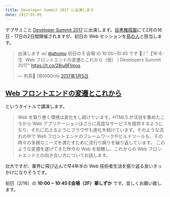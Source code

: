 ```yaml
---
title: Developer Summit 2017 に出演します
date: 2017-01-05
---
```


デブサミこと [Developer Summit 2017](http://event.shoeisha.jp/devsumi/20170216/) に出演します。[目黒雅叙園](https://www.google.co.jp/maps/place/%E7%9B%AE%E9%BB%92%E9%9B%85%E5%8F%99%E5%9C%92/)にて2月の16日・17日の2日間開催されますが、初日の Web セッションを[鳥の人](https://twitter.com/ahomu)と担当します。

<blockquote class="twitter-tweet" data-lang="ja"><p lang="ja" dir="ltr">出演します w/ <a href="https://twitter.com/ahomu">@ahomu</a> 初日の E 会場 の 10:00~10:45 です 🙏 / &quot;【16-E-1】 Web フロントエンドの変遷とこれから（仮） | Developers Summit 2017&quot; <a href="https://t.co/28ju9FImos">https://t.co/28ju9FImos</a></p>&mdash; 煎茶🍵 (@1000ch) <a href="https://twitter.com/1000ch/status/816869421771694080">2017年1月5日</a></blockquote>

## [Web フロントエンドの変遷とこれから](http://event.shoeisha.jp/devsumi/20170216/session/1270/)

というタイトルで講演します。

> Web を取り巻く環境は変化をし続けています。HTML5 が注目を集めたころから Web アプリケーションはさらに高度なサービスを提供するようになり、それに応えるようにブラウザも進化を続けています。そのような流れの中で Web フロントエンドのフレームワークやビルドツールも、その時々の多様なニーズを満たすために流行り廃りを繰り返しています。
このような変遷を遂げてきた昨今の Web を俯瞰し、これからの Web フロントエンドとの向き合い方についてお話します。

壮大ですが、業界に飛び込んで早4年半の Web 技術者生活を振り返る良いきっかけになりそうです。

初日（2/16）の **10:00 ~ 10:45 E会場（2F）華しずか** です。宜しくお願い致します。
